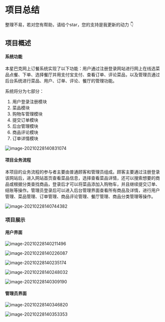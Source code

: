 # 项目总结

整理不易，若对您有帮助，请给个star，您的支持是我更新的动力 👇

## 项目概述

#### 系统功能

本星巴克网上订餐系统实现了以下功能：用户通过注册登录网站进行网上在线选菜品点餐、下单、选择餐厅并用支付宝支付、查看订单、评论菜品，以及管理员通过后台系统进行菜品、用户、订单、评论、餐厅的管理功能。

系统将分为七部分：

1. 用户登录注册模块  
2. 菜品模块  
3. 购物车管理模块  
4. 提交订单模块  
5. 后台管理模块  
6. 商品评论模块  
7. 订单详情模块

![image-20210228140831074](http://ruoruochen-img-bed.oss-cn-beijing.aliyuncs.com/img/image-20210228140831074.png)

#### 项目业务流程

本项目的业务流程的参与者主要由普通顾客和管理员组成。顾客主要通过注册登录该网站后，进入网站首页查看菜品信息，选择查看菜品详情，还可以搜索想要的商品或根据分类查找商品，登录后才可以将菜品添加入购物车，并且继续提交订单、结账等操作。管理员登录后可以进入后台管理界面查看所有商品及详情，进行用户管理、菜品管理、订单管理、商品评论管理、餐厅管理、商品分类管理等操作。

![image-20210228140744382](http://ruoruochen-img-bed.oss-cn-beijing.aliyuncs.com/img/image-20210228140744382.png)

### 项目展示

#### 用户界面

![image-20210228140211496](http://ruoruochen-img-bed.oss-cn-beijing.aliyuncs.com/img/image-20210228140211496.png)

![image-20210228140226087](http://ruoruochen-img-bed.oss-cn-beijing.aliyuncs.com/img/image-20210228140226087.png)

![image-20210228140235174](http://ruoruochen-img-bed.oss-cn-beijing.aliyuncs.com/img/image-20210228140235174.png)

![image-20210228140248032](http://ruoruochen-img-bed.oss-cn-beijing.aliyuncs.com/img/image-20210228140248032.png)

![image-20210228140309190](http://ruoruochen-img-bed.oss-cn-beijing.aliyuncs.com/img/image-20210228140309190.png)

#### 管理员界面

![image-20210228140346820](http://ruoruochen-img-bed.oss-cn-beijing.aliyuncs.com/img/image-20210228140346820.png)

![image-20210228140353353](http://ruoruochen-img-bed.oss-cn-beijing.aliyuncs.com/img/image-20210228140353353.png)

